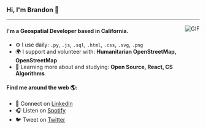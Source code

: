 ### Hi, I'm Brandon 👋
---



<img align="right" alt="GIF" src="https://media.giphy.com/media/xiOgHgY2ceKhm46cAj/giphy.gif" />

#### I'm a Geospatial Developer based in California.
- ⚙️ I use daily: `.py`, `.js`,  `.sql`, `.html`, `.css`, `.svg`, `.png`
- 🌍 I support and volunteer with: **Humanitarian OpenStreetMap, OpenStreetMap**
- 🌱 Learning more about and studying: **Open Source, React, CS Algorithms**
#### Find me around the web 🌎:
- 💼 Connect on <a href="https://www.linkedin.com/in/brandonjgeo/">LinkedIn</a>
- 🎧 Listen on <a href="https://open.spotify.com/user/brandonjgeo">Spotify</a>
- 🐦 Tweet on <a href="https://twitter.com/brandonjgeo/">Twitter</a>


